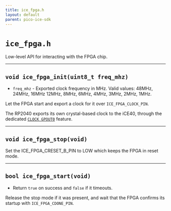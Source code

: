 ```yaml
---
title: ice_fpga.h
layout: default
parent: pico-ice-sdk
---
```


# `ice_fpga.h`

Low-level API for interacting with the FPGA chip.

---

## `void ice_fpga_init(uint8_t freq_mhz)`

* `freq_mhz` - Exported clock frequency in MHz. Valid values: 48MHz, 24MHz, 16MHz 12MHz, 8MHz, 6MHz, 4MHz, 3MHz, 2MHz, 1MHz.

Let the FPGA start and export a clock for it over `ICE_FPGA_CLOCK_PIN`.

The RP2040 exports its own crystal-based clock to the iCE40, through the dedicated [`CLOCK GPOUT0`](https://datasheets.raspberrypi.com/rp2040/rp2040-datasheet.pdf) feature.

---

## `void ice_fpga_stop(void)`

Set the ICE_FPGA_CRESET_B_PIN to LOW which keeps the FPGA in reset mode.

---

## `bool ice_fpga_start(void)`

* Return `true` on success and `false` if it timeouts.

Release the stop mode if it was present, and wait that the FPGA confirms its startup with `ICE_FPGA_CDONE_PIN`.
